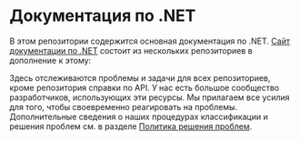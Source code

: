 # <a name="net-docs"></a>Документация по .NET

В этом репозитории содержится основная документация по .NET. [Сайт документации по .NET](https://docs.microsoft.com/dotnet) состоит из нескольких репозиториев в дополнение к этому:

Здесь отслеживаются проблемы и задачи для всех репозиториев, кроме репозитория справки по API. У нас есть большое сообщество разработчиков, использующих эти ресурсы. Мы прилагаем все усилия для того, чтобы своевременно реагировать на проблемы. Дополнительные сведения о наших процедурах классификации и решения проблем см. в разделе [Политика решения проблем](issues-policy.md).

